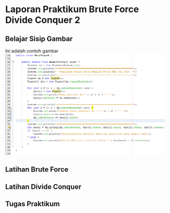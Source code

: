 # Laporan Praktikum Brute Force Divide Conquer 2

## Belajar Sisip Gambar
Ini adalah contoh gambar
<img src="belajar.png">
## Latihan Brute Force

## Latihan Divide Conquer


## Tugas Praktikum